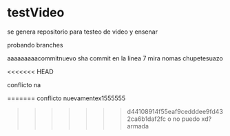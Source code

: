 # testVideo
se genera repositorio para testeo de video y ensenar

probando branches


aaaaaaaaacommitnuevo
sha commit en la linea 7 mira nomas chupetesuazo

<<<<<<< HEAD

conflicto na

=======
conflicto nuevamentex1555555
>>>>>>> d44108914f55eaf9cedddee9fd432ca6b1daf2fc
o no puedo xd? armada